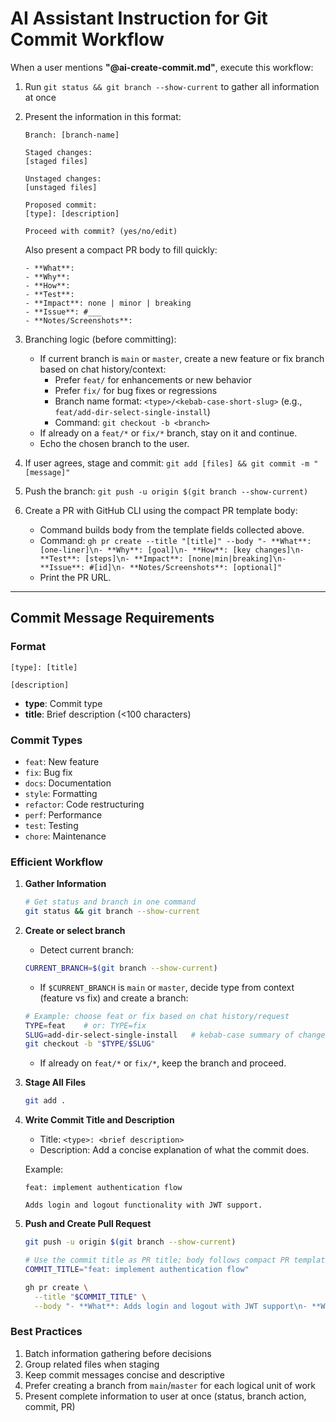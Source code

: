 # AI Assistant Instruction for Git Commit Workflow

When a user mentions **"@ai-create-commit.md"**, execute this workflow:

1. Run `git status && git branch --show-current` to gather all information at once
2. Present the information in this format:

   ```
   Branch: [branch-name]

   Staged changes:
   [staged files]

   Unstaged changes:
   [unstaged files]

   Proposed commit:
   [type]: [description]

   Proceed with commit? (yes/no/edit)
   ```

   Also present a compact PR body to fill quickly:

   ```
   - **What**:
   - **Why**:
   - **How**:
   - **Test**:
   - **Impact**: none | minor | breaking
   - **Issue**: #___
   - **Notes/Screenshots**:
   ```

3. Branching logic (before committing):
   - If current branch is `main` or `master`, create a new feature or fix branch based on chat history/context:
     - Prefer `feat/` for enhancements or new behavior
     - Prefer `fix/` for bug fixes or regressions
     - Branch name format: `<type>/<kebab-case-short-slug>` (e.g., `feat/add-dir-select-single-install`)
     - Command: `git checkout -b <branch>`
   - If already on a `feat/*` or `fix/*` branch, stay on it and continue.
   - Echo the chosen branch to the user.
4. If user agrees, stage and commit: `git add [files] && git commit -m "[message]"`
5. Push the branch: `git push -u origin $(git branch --show-current)`
6. Create a PR with GitHub CLI using the compact PR template body:
   - Command builds body from the template fields collected above.
   - Command: `gh pr create --title "[title]" --body "- **What**: [one-liner]\n- **Why**: [goal]\n- **How**: [key changes]\n- **Test**: [steps]\n- **Impact**: [none|min|breaking]\n- **Issue**: #[id]\n- **Notes/Screenshots**: [optional]"`
   - Print the PR URL.

---

## Commit Message Requirements

### Format

```
[type]: [title]

[description]
```

- **type**: Commit type
- **title**: Brief description (<100 characters)

### Commit Types

- `feat`: New feature
- `fix`: Bug fix
- `docs`: Documentation
- `style`: Formatting
- `refactor`: Code restructuring
- `perf`: Performance
- `test`: Testing
- `chore`: Maintenance

### Efficient Workflow

1. **Gather Information**

   ```bash
   # Get status and branch in one command
   git status && git branch --show-current
   ```

2. **Create or select branch**
   - Detect current branch:

   ```bash
   CURRENT_BRANCH=$(git branch --show-current)
   ```

   - If `$CURRENT_BRANCH` is `main` or `master`, decide type from context (feature vs fix) and create a branch:

   ```bash
   # Example: choose feat or fix based on chat history/request
   TYPE=feat    # or: TYPE=fix
   SLUG=add-dir-select-single-install   # kebab-case summary of change
   git checkout -b "$TYPE/$SLUG"
   ```

   - If already on `feat/*` or `fix/*`, keep the branch and proceed.

3. **Stage All Files**

   ```bash
   git add .
   ```

4. **Write Commit Title and Description**
   - Title: `<type>: <brief description>`
   - Description: Add a concise explanation of what the commit does.

   Example:

   ```
   feat: implement authentication flow

   Adds login and logout functionality with JWT support.
   ```

5. **Push and Create Pull Request**

   ```bash
   git push -u origin $(git branch --show-current)

   # Use the commit title as PR title; body follows compact PR template
   COMMIT_TITLE="feat: implement authentication flow"

   gh pr create \
     --title "$COMMIT_TITLE" \
     --body "- **What**: Adds login and logout with JWT support\n- **Why**: Provide authentication for protected routes\n- **How**: New auth service, JWT middleware, login/logout commands\n- **Test**: npm test && manual login/logout in app\n- **Impact**: minor\n- **Issue**: #___\n- **Notes/Screenshots**: "
   ```

### Best Practices

1. Batch information gathering before decisions
2. Group related files when staging
3. Keep commit messages concise and descriptive
4. Prefer creating a branch from `main`/`master` for each logical unit of work
5. Present complete information to user at once (status, branch action, commit, PR)
